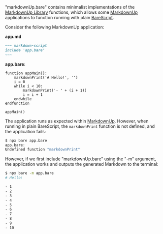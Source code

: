 "markdownUp.bare" contains minimalist implementations of the
[MarkdownUp Library](https://craigahobbs.github.io/markdown-up/library/)
functions, which allows some
[MarkdownUp](https://github.com/craigahobbs/markdown-up#readme)
applications to function running with plain
[BareScript](https://github.com/craigahobbs/bare-script#readme).

Consider the following MarkdownUp application:

**app.md**

``` markdown
~~~ markdown-script
include 'app.bare'
~~~
```

**app.bare:**

~~~ bare-script
function appMain():
    markdownPrint('# Hello!', '')
    i = 0
    while i < 10:
        markdownPrint('- ' + (i + 1))
        i = i + 1
    endwhile
endfunction

appMain()
~~~

The application runs as expected within
[MarkdownUp](https://github.com/craigahobbs/markdown-up#readme).
However, when running in plain BareScript, the `markdownPrint` function is not defined, and the
application fails:

~~~ sh
$ npx bare app.bare
app.bare:
Undefined function "markdownPrint"
~~~

However, if we first include "markdownUp.bare" using the "-m" argument, the application works and
outputs the generated Markdown to the terminal:

~~~ sh
$ npx bare -m app.bare
# Hello!

- 1
- 2
- 3
- 4
- 5
- 6
- 7
- 8
- 9
- 10
~~~
